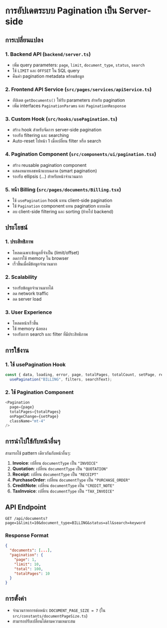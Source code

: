 # การอัปเดตระบบ Pagination เป็น Server-side

## การเปลี่ยนแปลง

### 1. Backend API (`backend/server.ts`)

- เพิ่ม query parameters: `page`, `limit`, `document_type`, `status`, `search`
- ใช้ `LIMIT` และ `OFFSET` ใน SQL query
- คืนค่า pagination metadata พร้อมข้อมูล

### 2. Frontend API Service (`src/pages/services/apiService.ts`)

- อัปเดต `getDocuments()` ให้รับ parameters สำหรับ pagination
- เพิ่ม interfaces `PaginationParams` และ `PaginationResponse`

### 3. Custom Hook (`src/hooks/usePagination.ts`)

- สร้าง hook สำหรับจัดการ server-side pagination
- รองรับ filtering และ searching
- Auto-reset ไปหน้า 1 เมื่อเปลี่ยน filter หรือ search

### 4. Pagination Component (`src/components/ui/pagination.tsx`)

- สร้าง reusable pagination component
- แสดงหมายเลขหน้าแบบฉลาด (smart pagination)
- รองรับ ellipsis (...) สำหรับหน้าจำนวนมาก

### 5. หน้า Billing (`src/pages/documents/Billing.tsx`)

- ใช้ `usePagination` hook แทน client-side pagination
- ใช้ `Pagination` component แทน pagination แบบเดิม
- ลบ client-side filtering และ sorting (ย้ายไป backend)

## ประโยชน์

### 1. ประสิทธิภาพ

- โหลดเฉพาะข้อมูลที่จำเป็น (limit/offset)
- ลดการใช้ memory ใน browser
- เร็วขึ้นเมื่อมีข้อมูลจำนวนมาก

### 2. Scalability

- รองรับข้อมูลจำนวนมากได้
- ลด network traffic
- ลด server load

### 3. User Experience

- โหลดหน้าเร็วขึ้น
- ใช้ memory น้อยลง
- รองรับการ search และ filter ที่มีประสิทธิภาพ

## การใช้งาน

### 1. ใช้ usePagination Hook

```typescript
const { data, loading, error, page, totalPages, totalCount, setPage, refresh } =
  usePagination("BILLING", filters, searchText);
```

### 2. ใช้ Pagination Component

```typescript
<Pagination
  page={page}
  totalPages={totalPages}
  onPageChange={setPage}
  className="mt-4"
/>
```

## การนำไปใช้กับหน้าอื่นๆ

สามารถใช้ pattern เดียวกันกับหน้าอื่นๆ:

1. **Invoice**: เปลี่ยน `documentType` เป็น `"INVOICE"`
2. **Quotation**: เปลี่ยน `documentType` เป็น `"QUOTATION"`
3. **Receipt**: เปลี่ยน `documentType` เป็น `"RECEIPT"`
4. **PurchaseOrder**: เปลี่ยน `documentType` เป็น `"PURCHASE_ORDER"`
5. **CreditNote**: เปลี่ยน `documentType` เป็น `"CREDIT_NOTE"`
6. **TaxInvoice**: เปลี่ยน `documentType` เป็น `"TAX_INVOICE"`

## API Endpoint

```
GET /api/documents?page=1&limit=10&document_type=BILLING&status=all&search=keyword
```

### Response Format

```json
{
  "documents": [...],
  "pagination": {
    "page": 1,
    "limit": 10,
    "total": 100,
    "totalPages": 10
  }
}
```

## การตั้งค่า

- จำนวนรายการต่อหน้า: `DOCUMENT_PAGE_SIZE = 7` (ใน `src/constants/documentPageSize.ts`)
- สามารถปรับเปลี่ยนได้ตามความเหมาะสม
